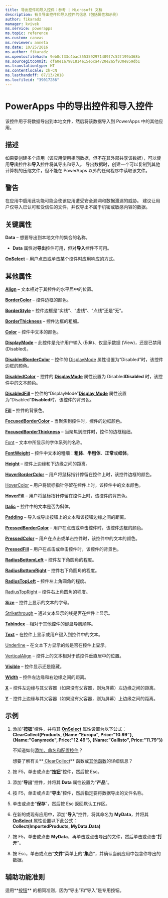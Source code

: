 ```yaml
---
title: 导出控件和导入控件：参考 | Microsoft 文档
description: 有关导出控件和导入控件的信息（包括属性和示例）
author: fikaradz
manager: kvivek
ms.service: powerapps
ms.topic: reference
ms.custom: canvas
ms.reviewer: anneta
ms.date: 10/25/2016
ms.author: fikaradz
ms.openlocfilehash: 9eb0cf33c4bac3553592971409f7c52f199b368b
ms.sourcegitcommit: dfa0e1a7981814e15e6ca4720e2a5f930e859db1
ms.translationtype: HT
ms.contentlocale: zh-CN
ms.lasthandoff: 07/13/2018
ms.locfileid: "39017286"
---
```

# <a name="export-control-and-import-control-in-powerapps"></a>PowerApps 中的导出控件和导入控件
该控件用于将数据导出到本地文件，然后将该数据导入到 PowerApps 中的其他应用。

## <a name="description"></a>描述
如果要创建多个应用（该应用使用相同数据，但不在其外部共享该数据），可以使用**导出**控件和**导入**控件将其导出和导入。 导出数据时，创建一个可以复制到其他计算机的压缩文件，但不能在 PowerApps 以外的任何程序中读取该文件。

## <a name="warning"></a>警告
在应用中启用此功能可能会使该应用遭受安全漏洞和数据泄漏的威胁。  建议让用户仅导入已认可和受信任的文件，并仅导出不属于机密或敏感内容的数据。

## <a name="key-properties"></a>关键属性
**Data** – 想要导出到本地文件的集合的名称。

* **Data** 属性对**导出**控件可用，但对**导入**控件不可用。

**[OnSelect](properties-core.md)** – 用户点击或单击某个控件时应用响应的方式。

## <a name="additional-properties"></a>其他属性
**[Align](properties-text.md)** – 文本相对于其控件的水平居中的位置。

**[BorderColor](properties-color-border.md)** – 控件边框的颜色。

**[BorderStyle](properties-color-border.md)** – 控件边框是“实线”、“虚线”、“点线”还是“无”。

**[BorderThickness](properties-color-border.md)** – 控件边框的粗细。

**[Color](properties-color-border.md)** – 控件中文本的颜色。

**[DisplayMode](properties-core.md)** – 此控件是允许用户输入 (Edit)、仅显示数据 (View)，还是已禁用 (Disabled)。

**[DisabledBorderColor](properties-color-border.md)** – 控件的 [DisplayMode](properties-core.md) 属性设置为“Disabled”时，该控件边框的颜色。

**[DisabledColor](properties-color-border.md)** – 控件的 **[DisplayMode](properties-core.md)** 属性设置为 Disabled**Disabled** 时，该控件中的文本颜色。

**[DisabledFill](properties-color-border.md)** – 控件的“DisplayMode”**[Display Mode](properties-core.md)** 属性设置为“Disabled”**Disabled**时，该控件的背景色。

**[Fill](properties-color-border.md)** – 控件的背景色。

**[FocusedBorderColor](properties-color-border.md)** – 当聚焦到控件时，控件的边框颜色。

**[FocusedBorderThickness](properties-color-border.md)** – 当聚焦到控件时，控件的边框粗细。

[Font](properties-text.md) – 文本中所显示的字体系列的名称。

**[FontWeight](properties-text.md)** – 控件中文本的粗细：**粗体**、**半粗体**、**正常**或**细体**。

**[Height](properties-size-location.md)** – 控件上边缘和下边缘之间的距离。

**[HoverBorderColor](properties-color-border.md)** – 用户将鼠标指针停留在控件上时，该控件边框的颜色。

[HoverColor](properties-color-border.md) – 用户将鼠标指针停留在控件上时，该控件中的文本颜色。

**[HoverFill](properties-color-border.md)** – 用户将鼠标指针停留在控件上时，该控件的背景色。

**[Italic](properties-text.md)** – 控件中的文本是否为斜体。

**[Padding](properties-size-location.md)** – 导入或导出按钮上的文本和该按钮边缘之间的距离。

**[PressedBorderColor](properties-color-border.md)** – 用户在点击或单击控件时，该控件边框的颜色。

**[PressedColor](properties-color-border.md)** – 用户在点击或单击控件时，该控件中的文本的颜色。

**[PressedFill](properties-color-border.md)** – 用户在点击或单击控件时，该控件的背景色。

**[RadiusBottomLeft](properties-size-location.md)** – 控件左下角圆角的程度。

**[RadiusBottomRight](properties-size-location.md)** – 控件右下角圆角的程度。

**[RadiusTopLeft](properties-size-location.md)** – 控件左上角圆角的程度。

[RadiusTopRight](properties-size-location.md) – 控件右上角圆角的程度。

**[Size](properties-text.md)** – 控件上显示的文本的字号。

[Strikethrough](properties-text.md) – 通过文本显示的线是否在控件上显示。

**[TabIndex](properties-accessibility.md)** – 相对于其他控件的键盘导航顺序。

**[Text](properties-core.md)** – 在控件上显示或用户键入到控件中的文本。

[Underline](properties-text.md) – 在文本下方显示的线是否在控件上显示。

[VerticalAlign](properties-text.md) – 控件上的文本相对于该控件垂直居中的位置。

**[Visible](properties-core.md)** – 控件显示还是隐藏。

**[Width](properties-size-location.md)** – 控件左边缘和右边缘之间的距离。

**[X](properties-size-location.md)** – 控件左边缘与其父容器（如果没有父容器，则为屏幕）左边缘之间的距离。

**[Y](properties-size-location.md)** – 控件上边缘与其父容器（如果没有父容器，则为屏幕）上边缘之间的距离。

## <a name="example"></a>示例
1. 添加“**[按钮](control-button.md)**”控件，并将其 **[OnSelect](properties-core.md)** 属性设置为以下公式：
   <br>**ClearCollect(Products, {Name:"Europa", Price:"10.99"}, {Name:"Ganymede", Price:"12.49"}, {Name:"Callisto", Price:"11.79"})**
   
    不知道如何[添加、命名和配置控件](../add-configure-controls.md)？
   
    想要了解有关**[ ClearCollect](../functions/function-clear-collect-clearcollect.md)** 函数或[其他函数](../formula-reference.md)的详细信息？
2. 按 F5，单击或点击“**[按钮](control-button.md)**”控件，然后按 Esc。
3. 添加“**导出**”控件，并将其 **Data** 属性设置为“**产品**”。
4. 按 F5，单击或点击“**导出**”控件，然后指定要将数据导出的文件名称。
5. 单击或点击“**保存**”，然后按 Esc 返回默认工作区。
6. 在新的或现有应用中，添加“**导入**”控件，将其命名为 **MyData**，并将其 **[OnSelect](properties-core.md)** 属性设置以下此公式：<br>
   **Collect(ImportedProducts, MyData.Data)**
7. 按 F5，单击或点击 **MyData**，再单击或点击导出的文件，然后单击或点击“**打开**”。
8. 按 Esc，单击或点击“**文件**”菜单上的“**集合**”，并确认当前应用中包含你导出的数据。


## <a name="accessibility-guidelines"></a>辅助功能准则
适用**[按钮](control-button.md)** 的相同准则，因为“导出”和“导入”是专用按钮。
